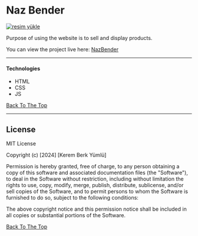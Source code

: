 # Naz Bender

<a href="https://resmim.net/"><img src="https://resmim.net/cdn/2024/01/03/Z1TyMM.png" alt="resim yükle" border="0" /></a>

Purpose of using the website is to sell and display products.

You can view the project live here:
[NazBender](https://www.nazbender.com/)

---

#### Technologies

- HTML
- CSS
- JS

[Back To The Top](#NazBender)

---

## License

MIT License

Copyright (c) [2024] [Kerem Berk Yümlü]

Permission is hereby granted, free of charge, to any person obtaining a copy
of this software and associated documentation files (the "Software"), to deal
in the Software without restriction, including without limitation the rights
to use, copy, modify, merge, publish, distribute, sublicense, and/or sell
copies of the Software, and to permit persons to whom the Software is
furnished to do so, subject to the following conditions:

The above copyright notice and this permission notice shall be included in all
copies or substantial portions of the Software.

[Back To The Top](#NazBender)

